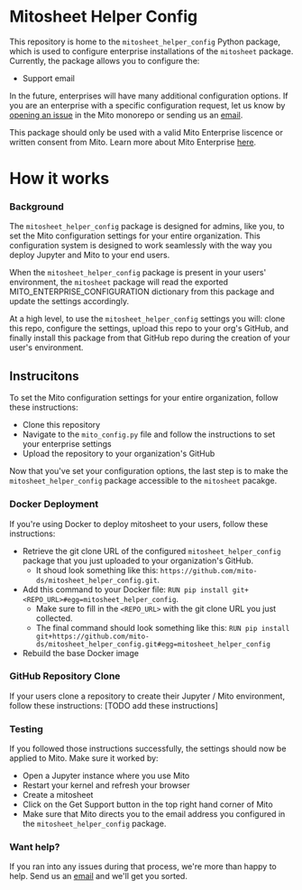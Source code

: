 # Mitosheet Helper Config

This repository is home to the `mitosheet_helper_config` Python package, which is used to configure enterprise installations of the `mitosheet` package. 
Currently, the package allows you to configure the:
- Support email

In the future, enterprises will have many additional configuration options. If you are an enterprise with a specific configuration request, let us know by [opening an issue](https://github.com/mito-ds/monorepo/issues) in the Mito monorepo or sending us an [email](mailto:founders@sagacollab.com). 

This package should only be used with a valid Mito Enterprise liscence or written consent from Mito. Learn more about Mito Enterprise [here](https://www.trymito.io/plans).

# How it works 

### Background
The `mitosheet_helper_config` package is designed for admins, like you, to set the Mito configuration settings for your entire organization. This configuration system is designed to work seamlessly with the way you deploy Jupyter and Mito to your end users. 

When the `mitosheet_helper_config` package is present in your users' environment, the `mitosheet` package will read the exported MITO_ENTERPRISE_CONFIGURATION dictionary from this package and update the settings accordingly. 

At a high level, to use the `mitosheet_helper_config` settings you will: clone this repo, configure the settings, upload this repo to your org's GitHub, and finally install this package from that GitHub repo during the creation of your user's environment. 


## Instrucitons
To set the Mito configuration settings for your entire organization, follow these instructions:
- Clone this repository
- Navigate to the `mito_config.py` file and follow the instructions to set your enterprise settings
- Upload the repository to your organization's GitHub

Now that you've set your configuration options, the last step is to make the `mitosheet_helper_config` package accessible to the `mitosheet` pacakge. 

### Docker Deployment
If you're using Docker to deploy mitosheet to your users, follow these instructions:
- Retrieve the git clone URL of the configured `mitosheet_helper_config` package that you just uploaded to your organization's GitHub. 
    - It shoud look something like this: `https://github.com/mito-ds/mitosheet_helper_config.git`. 
- Add this command to your Docker file: `RUN pip install git+<REPO_URL>#egg=mitosheet_helper_config`. 
    - Make sure to fill in the `<REPO_URL>` with the git clone URL you just collected. 
    - The final command should look something like this: `RUN pip install git+https://github.com/mito-ds/mitosheet_helper_config.git#egg=mitosheet_helper_config`
- Rebuild the base Docker image

### GitHub Repository Clone
If your users clone a repository to create their Jupyter / Mito environment, follow these instructions:
[TODO add these instructions]

### Testing
If you followed those instructions successfully, the settings should now be applied to Mito. Make sure it worked by:
- Open a Jupyter instance where you use Mito
- Restart your kernel and refresh your browser 
- Create a mitosheet
- Click on the Get Support button in the top right hand corner of Mito
- Make sure that Mito directs you to the email address you configured in the `mitosheet_helper_config` package. 

### Want help?
If you ran into any issues during that process, we're more than happy to help. Send us an [email](mailto:founders@sagacollab.com) and we'll get you sorted.
